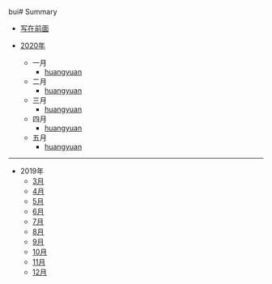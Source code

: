 bui# Summary

* [写在前面](README.md)


* [2020年](desc.md)
    * 一月
        * [huangyuan](2020/一月/huangyuan.md)
    * 二月
        * [huangyuan](2020/二月/huangyuan.md)
    * 三月
        * [huangyuan](2020/三月/huangyuan.md)
    * 四月
        * [huangyuan](2020/四月/huangyuan.md)
    * 五月
        * [huangyuan](2020/五月/huangyuan.md)
----

* 2019年
    * [3月](2019/March/March.md)
    * [4月](2019/April/April.md)
    * [5月](2019/May/May.md)
    * [6月](2019/June/June.md)
    * [7月](2019/July/July.md)
    * [8月](2019/August/August.md)
    * [9月](2019/September/September.md)
    * [10月](2019/October/October.md)
    * [11月](2019/November/November.md)
    * [12月](2019/December/December.md)

